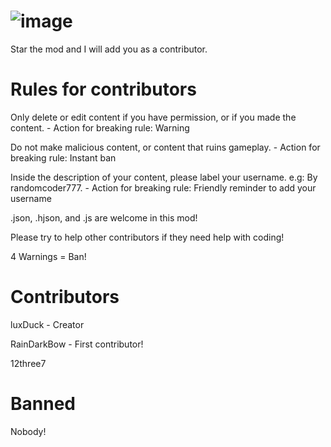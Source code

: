 # ![image](https://user-images.githubusercontent.com/108199623/178052696-e9840fc7-573d-4a50-98c8-007b756a2da4.png)

Star the mod and I will add you as a contributor.

# Rules for contributors

Only delete or edit content if you have permission, or if you made the content. - Action for breaking rule: Warning

Do not make malicious content, or content that ruins gameplay. - Action for breaking rule: Instant ban

Inside the description of your content, please label your username. e.g: By randomcoder777. - Action for breaking rule: Friendly reminder to add your username

.json, .hjson, and .js are welcome in this mod!

Please try to help other contributors if they need help with coding!

4 Warnings = Ban!

# Contributors

luxDuck - Creator

RainDarkBow - First contributor!

12three7

# Banned

Nobody!
